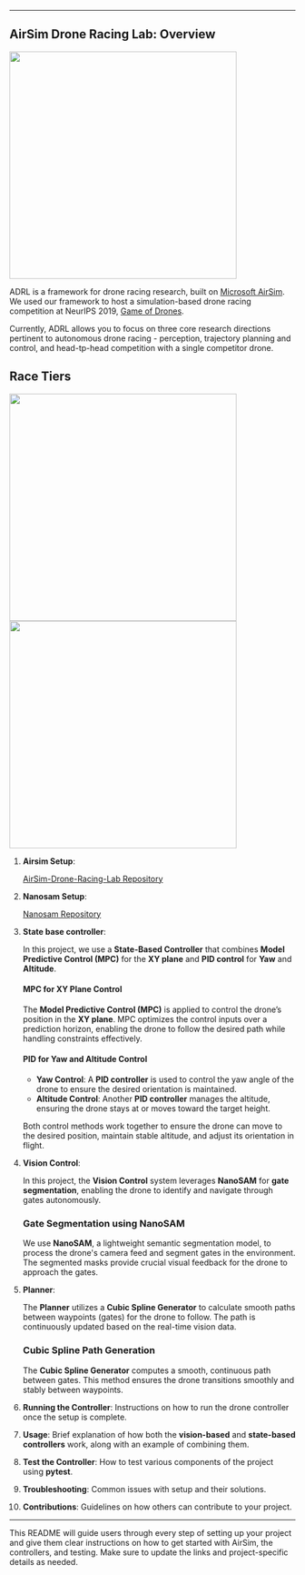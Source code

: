 
---
## AirSim Drone Racing Lab: Overview
<img src="https://github.com/muralikarteek7/Drone_Vision_control/blob/main/images/race.gif?raw=true" width="400"> 

ADRL is a framework for drone racing research, built on [Microsoft AirSim](https://github.com/Microsoft/Airsim).   
We used our framework to host a simulation-based drone racing competition at NeurIPS 2019, [Game of Drones](https://github.com/microsoft/AirSim-NeurIPS2019-Drone-Racing). 

Currently, ADRL allows you to focus on three core research directions pertinent to autonomous drone racing -  perception, trajectory planning and control, and head-tp-head competition with a single competitor drone. 

## Race Tiers

<img src="https://github.com/muralikarteek7/Drone_Vision_control/blob/main/images/tier_1.gif?raw=true" width="400"> <img src="https://github.com/muralikarteek7/Drone_Vision_control/blob/main/images/tier_2.gif?raw=true" width="400"> 

1. **Airsim Setup**: 

    [AirSim-Drone-Racing-Lab Repository](https://github.com/microsoft/AirSim-Drone-Racing-Lab.git)


2. **Nanosam Setup**: 

    [Nanosam Repository](https://github.com/NVIDIA-AI-IOT/nanosam)


2. **State base controller**: 

    In this project, we use a **State-Based Controller** that combines **Model Predictive Control (MPC)** for the **XY plane** and **PID control** for **Yaw** and **Altitude**.

    #### **MPC for XY Plane Control**
    The **Model Predictive Control (MPC)** is applied to control the drone’s position in the **XY plane**. MPC optimizes the control inputs over a prediction horizon, enabling the drone to follow the desired path while handling constraints effectively.

    #### **PID for Yaw and Altitude Control**
    - **Yaw Control**: A **PID controller** is used to control the yaw angle of the drone to ensure the desired orientation is maintained.
    - **Altitude Control**: Another **PID controller** manages the altitude, ensuring the drone stays at or moves toward the target height.

    Both control methods work together to ensure the drone can move to the desired position, maintain stable altitude, and adjust its orientation in flight.

   
3. **Vision Control**: 

    In this project, the **Vision Control** system leverages **NanoSAM** for **gate segmentation**, enabling the drone to identify and navigate through gates autonomously.

    ### **Gate Segmentation using NanoSAM**
    We use **NanoSAM**, a lightweight semantic segmentation model, to process the drone's camera feed and segment gates in the environment. The segmented masks provide crucial visual feedback for the drone to approach the gates.


4. **Planner**: 


    The **Planner** utilizes a **Cubic Spline Generator** to calculate smooth paths between waypoints (gates) for the drone to follow. The path is continuously updated based on the real-time vision data.

    ### **Cubic Spline Path Generation**
    The **Cubic Spline Generator** computes a smooth, continuous path between gates. This method ensures the drone transitions smoothly and stably between waypoints.



5. **Running the Controller**: Instructions on how to run the drone controller once the setup is complete.

6. **Usage**: Brief explanation of how both the **vision-based** and **state-based controllers** work, along with an example of combining them.

7. **Test the Controller**: How to test various components of the project using **pytest**.

8. **Troubleshooting**: Common issues with setup and their solutions.

9. **Contributions**: Guidelines on how others can contribute to your project.

---

This README will guide users through every step of setting up your project and give them clear instructions on how to get started with AirSim, the controllers, and testing. Make sure to update the links and project-specific details as needed.
